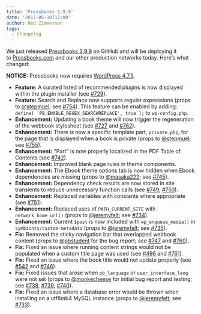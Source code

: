 ```yaml
---
title: 'Pressbooks 3.9.9'
date: '2017-05-30T12:00'
author: Ned Zimmerman
tags:
  - Changelog
---
```


We just
released [Pressbooks 3.9.9](https://github.com/pressbooks/pressbooks/releases/tag/3.9.9) on
GitHub and will be deploying it to [Pressbooks.com](https://pressbooks.com) and our other
production networks today. Here’s what changed:

**NOTICE:** Pressbooks now requires
[WordPress 4.7.5](https://wordpress.org/news/2017/05/wordpress-4-7-5/).

- **Feature:** A curated listed of recommended plugins is now displayed within the plugin
  installer (see
  [#729](https://github.com/pressbooks/pressbooks/pull/729 'Add Better Plugin Recommendations functionality')).
- **Feature:** Search and Replace now supports regular expressions (props to
  [@stepmuel](https://github.com/stepmuel); see
  [#754](https://github.com/pressbooks/pressbooks/pull/754)). This feature can be enabled
  by adding: `define( 'PB_ENABLE_REGEX_SEARCHREPLACE', true );` to `wp-config.php`.
- **Enhancement:** Updating a book theme will now trigger the regeneration of the webbook
  stylesheet (see [#727](https://github.com/pressbooks/pressbooks/issues/727) and
  [#762](https://github.com/pressbooks/pressbooks/pull/762)).
- **Enhancement:** There is now a specific template part, `private.php`, for the page that
  is displayed when a book is private (props to [@stepmuel](https://github.com/stepmuel);
  see [#755](https://github.com/pressbooks/pressbooks/pull/755)).
- **Enhancement:** "Part" is now properly localized in the PDF Table of Contents (see
  [#742](https://github.com/pressbooks/pressbooks/pull/742)).
- **Enhancement:** Improved blank page rules in theme components.
- **Enhancement:** The Ebook theme options tab is now hidden when Ebook dependencies are
  missing (props to [@masaka222](https://github.com/masaka222); see
  [#745](https://github.com/pressbooks/pressbooks/pull/745)).
- **Enhancement:** Dependency check results are now stored in site transients to reduce
  unnecessary function calls (see
  [#749](https://github.com/pressbooks/pressbooks/pull/749),
  [#750](https://github.com/pressbooks/pressbooks/pull/750)).
- **Enhancement:** Replaced variables with constants where appropriate (see
  [#751](https://github.com/pressbooks/pressbooks/pull/751)).
- **Enhancement:** Replaced uses of `PATH_CURRENT_SITE` with `network_home_url()` (props
  to [@jeremyfelt](https://github.com/jeremyfelt); see
  [#734](https://github.com/pressbooks/pressbooks/pull/734)).
- **Enhancement:** Current `$post` is now included with `wp_enqueue_media()` in
  `symbionts/custom-metadata` (props to [@jeremyfelt](https://github.com/jeremyfelt); see
  [#735](https://github.com/pressbooks/pressbooks/pull/735)).
- **Fix:** Removed the sticky navigation bar that overlapped webbook content (props to
  [@pbstudent](https://github.com/pbstudent) for the bug report; see
  [#747](https://github.com/pressbooks/pressbooks/issues/747) and
  [#760](https://github.com/pressbooks/pressbooks/pull/760)).
- **Fix:** Fixed an issue where running content strings would not be populated when a
  custom title page was used (see
  [#496](https://github.com/pressbooks/pressbooks/issues/496) and
  [#761](https://github.com/pressbooks/pressbooks/pull/761)).
- **Fix:** Fixed an issue where the book title would not update properly (see
  [#542](https://github.com/pressbooks/pressbooks/issues/542) and
  [#746](https://github.com/pressbooks/pressbooks/pull/746)).
- **Fix:** Fixed issues that arose when `pb_language` or `user_interface_lang` were not
  set (props to [@monkecheese](https://github.com/monkecheese) for initial bug report and
  testing; see [#738](https://github.com/pressbooks/pressbooks/pull/738),
  [#739](https://github.com/pressbooks/pressbooks/pull/739),
  [#740](https://github.com/pressbooks/pressbooks/pull/740)).
- **Fix:** Fixed an issue where a database error would be thrown when installing on a
  utf8mb4 MySQL instance (props to [@jeremyfelt](https://github.com/jeremyfelt); see
  [#733](https://github.com/pressbooks/pressbooks/pull/733)).
